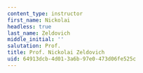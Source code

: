 ```yaml
---
content_type: instructor
first_name: Nickolai
headless: true
last_name: Zeldovich
middle_initial: ''
salutation: Prof.
title: Prof. Nickolai Zeldovich
uid: 64913dcb-4d01-3a6b-97e0-473d06fe525c
---
```

